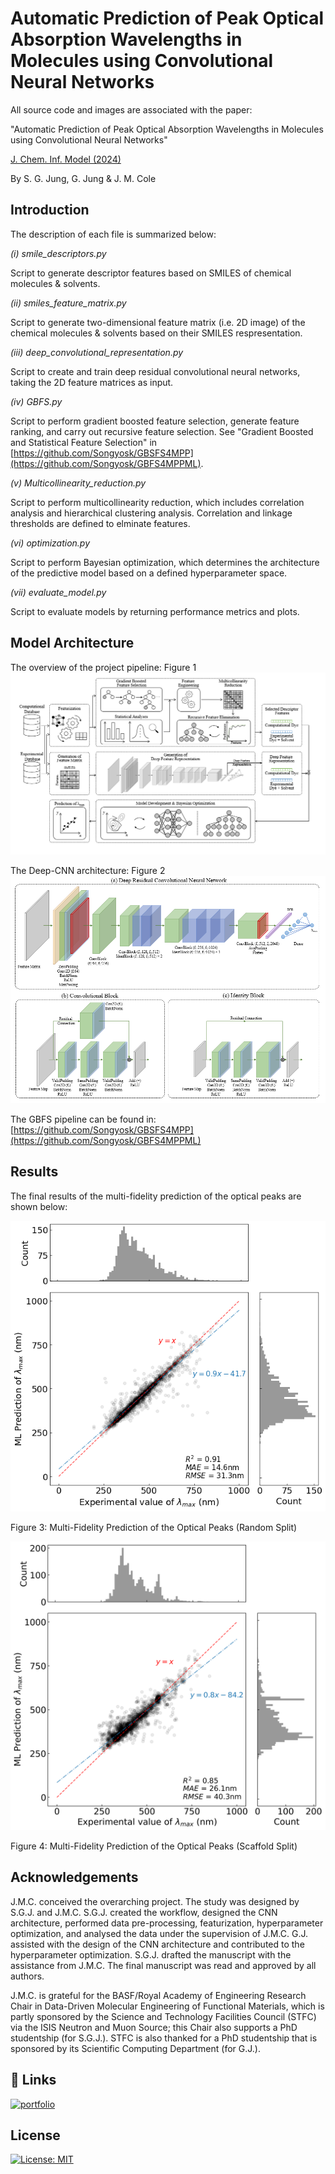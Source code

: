 # Automatic Prediction of Peak Optical Absorption Wavelengths in Molecules using Convolutional Neural Networks

All source code and images are associated with the paper:

"Automatic Prediction of Peak Optical Absorption Wavelengths in Molecules using Convolutional Neural Networks" 

[J. Chem. Inf. Model (2024)](https://doi.org/10.1021/acs.jcim.3c01792)

By S. G. Jung, G. Jung & J. M. Cole



## Introduction

The description of each file is summarized below:

*(i) smile_descriptors.py*

Script to generate descriptor features based on SMILES of chemical molecules & solvents. 

*(ii) smiles_feature_matrix.py*

Script to generate two-dimensional feature matrix (i.e. 2D image) of the chemical molecules & solvents based on their SMILES respresentation.

*(iii) deep_convolutional_representation.py*

Script to create and train deep residual convolutional neural networks, taking the 2D feature matrices as input.

*(iv) GBFS.py*

Script to perform gradient boosted feature selection, generate feature ranking, and carry out recursive feature selection. See "Gradient Boosted and Statistical Feature Selection" in [https://github.com/Songyosk/GBSFS4MPP](https://github.com/Songyosk/GBFS4MPPML).

*(v) Multicollinearity_reduction.py*

Script to perform multicollinearity reduction, which includes correlation analysis and hierarchical clustering analysis. Correlation and linkage thresholds are defined to elminate features. 

*(vi) optimization.py*

Script to perform Bayesian optimization, which determines the architecture of the predictive model based on a defined hyperparameter space.  

*(vii) evaluate_model.py*

Script to evaluate models by returning performance metrics and plots. 



## Model Architecture
The overview of the project pipeline:
Figure 1
![F1](Figures/UVVISPipeline.PNG)

The Deep-CNN architecture:
Figure 2
![F2](Figures/deepCNN.PNG)

The GBFS pipeline can be found in: [https://github.com/Songyosk/GBSFS4MPP](https://github.com/Songyosk/GBFS4MPPML)



## Results
The final results of the multi-fidelity prediction of the optical peaks are shown below:

![F3](Figures/GBFS_experimental_and_dft_data_random_split.png)

Figure 3: Multi-Fidelity Prediction of the Optical Peaks (Random Split)

![F4](Figures/GBFS_experimental_and_dft_data_scaffold_split.png)

Figure 4: Multi-Fidelity Prediction of the Optical Peaks (Scaffold Split)



## Acknowledgements
J.M.C. conceived the overarching project. The study was designed by S.G.J. and J.M.C. S.G.J. created the workflow, designed the CNN architecture, performed data pre-processing, featurization, hyperparameter optimization, and analysed the data under the supervision of J.M.C. G.J. assisted with the design of the CNN architecture and contributed to the hyperparameter optimization. S.G.J. drafted the manuscript with the assistance from J.M.C. The final manuscript was read and approved by all authors.

J.M.C. is grateful for the BASF/Royal Academy of Engineering Research Chair in Data-Driven Molecular Engineering of Functional Materials, which is partly sponsored by the Science and Technology Facilities Council (STFC) via the ISIS Neutron and Muon Source; this Chair also supports a PhD studentship (for S.G.J.). STFC is also thanked for a PhD studentship that is sponsored by its Scientific Computing Department (for G.J.).


## 🔗 Links
[![portfolio](https://img.shields.io/badge/Research_group-000?style=for-the-badge&logo=ko-fi&logoColor=white)](http://www.mole.phy.cam.ac.uk/)


## License
[![License: MIT](https://img.shields.io/badge/License-MIT-yellow.svg)](https://opensource.org/licenses/MIT)
